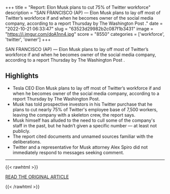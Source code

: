 +++
title = "Report: Elon Musk plans to cut 75% of Twitter workforce"
description = "SAN FRANCISCO (AP) — Elon Musk plans to lay off most of Twitter’s workforce if and when he becomes owner of the social media company, according to a report Thursday by The Washington Post ."
date = "2022-10-21 06:33:47"
slug = "63523d29982b2c087f1b3431"
image = "https://i.imgur.com/doA1nn4.jpg"
score = "8550"
categories = ['workforce', 'twitter', 'owner']
+++

SAN FRANCISCO (AP) — Elon Musk plans to lay off most of Twitter’s workforce if and when he becomes owner of the social media company, according to a report Thursday by The Washington Post .

## Highlights

- Tesla CEO Elon Musk plans to lay off most of Twitter’s workforce if and when he becomes owner of the social media company, according to a report Thursday by The Washington Post.
- Musk has told prospective investors in his Twitter purchase that he plans to cut nearly 75% of Twitter's employee base of 7,500 workers, leaving the company with a skeleton crew, the report says.
- Musk himself has alluded to the need to cull some of the company's staff in the past, but he hadn’t given a specific number — at least not publicly.
- The report cited documents and unnamed sources familiar with the deliberations.
- Twitter and a representative for Musk attorney Alex Spiro did not immediately respond to messages seeking comment.

---

{{< rawhtml >}}
  <p class="article-category">
    <a target="_blank" href="https://apnews.com/article/elon-musk-twitter-inc-technology-social-media-1a9005b6653b07b5764ed61053554d1f">READ THE ORIGINAL ARTICLE</a>
  </p>
{{< /rawhtml >}}
